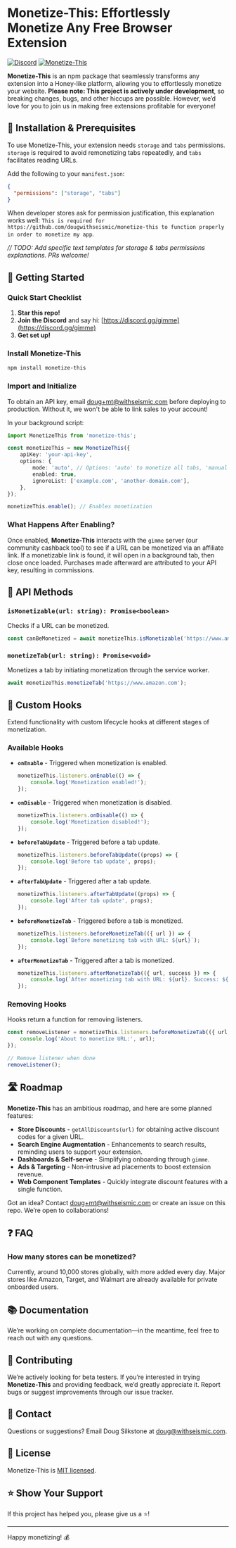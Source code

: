 # Monetize-This: Effortlessly Monetize Any Free Browser Extension

[![Discord](https://img.shields.io/discord/1140522766764888084?style=flat&logo=discord&logoColor=blue&label=discord)](https://discord.gg/gimme) [![Monetize-This](https://img.shields.io/npm/v/monetize-this)](https://www.npmjs.com/package/monetize-this)

**Monetize-This** is an npm package that seamlessly transforms any extension into a Honey-like platform, allowing you to effortlessly monetize your website. **Please note: This project is actively under development**, so breaking changes, bugs, and other hiccups are possible. However, we’d love for you to join us in making free extensions profitable for everyone!

## 📌 Installation & Prerequisites

To use Monetize-This, your extension needs `storage` and `tabs` permissions. `storage` is required to avoid remonetizing tabs repeatedly, and `tabs` facilitates reading URLs.

Add the following to your `manifest.json`:

```json
{
  "permissions": ["storage", "tabs"]
}
```

When developer stores ask for permission justification, this explanation works well: `This is required for https://github.com/dougwithseismic/monetize-this to function properly in order to monetize my app`.

*// TODO: Add specific text templates for storage & tabs permissions explanations. PRs welcome!*

## 🚀 Getting Started

### Quick Start Checklist

1. **Star this repo!**
2. **Join the Discord** and say hi: [https://discord.gg/gimme](https://discord.gg/gimme)
3. **Get set up!**

### Install Monetize-This

```bash
npm install monetize-this
```

### Import and Initialize

To obtain an API key, email [doug+mt@withseismic.com](mailto:doug+mt@withseismic.com) before deploying to production. Without it, we won't be able to link sales to your account!

In your background script:

```typescript
import MonetizeThis from 'monetize-this';

const monetizeThis = new MonetizeThis({
    apiKey: 'your-api-key',
    options: {
        mode: 'auto', // Options: 'auto' to monetize all tabs, 'manual' to manually call monetizeTab().
        enabled: true,
        ignoreList: ['example.com', 'another-domain.com'],
    },
});

monetizeThis.enable(); // Enables monetization
```

### What Happens After Enabling?

Once enabled, **Monetize-This** interacts with the `gimme` server (our community cashback tool) to see if a URL can be monetized via an affiliate link. If a monetizable link is found, it will open in a background tab, then close once loaded. Purchases made afterward are attributed to your API key, resulting in commissions.

## 📜 API Methods

### `isMonetizable(url: string): Promise<boolean>`
Checks if a URL can be monetized.

```typescript
const canBeMonetized = await monetizeThis.isMonetizable('https://www.amazon.com');
```

### `monetizeTab(url: string): Promise<void>`
Monetizes a tab by initiating monetization through the service worker.

```typescript
await monetizeThis.monetizeTab('https://www.amazon.com');
```

## 🔄 Custom Hooks
Extend functionality with custom lifecycle hooks at different stages of monetization.

### Available Hooks

- **`onEnable`** - Triggered when monetization is enabled.
  ```typescript
  monetizeThis.listeners.onEnable(() => {
      console.log('Monetization enabled!');
  });
  ```

- **`onDisable`** - Triggered when monetization is disabled.
  ```typescript
  monetizeThis.listeners.onDisable(() => {
      console.log('Monetization disabled!');
  });
  ```

- **`beforeTabUpdate`** - Triggered before a tab update.
  ```typescript
  monetizeThis.listeners.beforeTabUpdate((props) => {
      console.log('Before tab update', props);
  });
  ```

- **`afterTabUpdate`** - Triggered after a tab update.
  ```typescript
  monetizeThis.listeners.afterTabUpdate((props) => {
      console.log('After tab update', props);
  });
  ```

- **`beforeMonetizeTab`** - Triggered before a tab is monetized.
  ```typescript
  monetizeThis.listeners.beforeMonetizeTab(({ url }) => {
      console.log(`Before monetizing tab with URL: ${url}`);
  });
  ```

- **`afterMonetizeTab`** - Triggered after a tab is monetized.
  ```typescript
  monetizeThis.listeners.afterMonetizeTab(({ url, success }) => {
      console.log(`After monetizing tab with URL: ${url}. Success: ${success}`);
  });
  ```

### Removing Hooks
Hooks return a function for removing listeners.

```typescript
const removeListener = monetizeThis.listeners.beforeMonetizeTab(({ url }) => {
    console.log('About to monetize URL:', url);
});

// Remove listener when done
removeListener();
```

## 🛣️ Roadmap

**Monetize-This** has an ambitious roadmap, and here are some planned features:

- **Store Discounts** - `getAllDiscounts(url)` for obtaining active discount codes for a given URL.
- **Search Engine Augmentation** - Enhancements to search results, reminding users to support your extension.
- **Dashboards & Self-serve** - Simplifying onboarding through `gimme`.
- **Ads & Targeting** - Non-intrusive ad placements to boost extension revenue.
- **Web Component Templates** - Quickly integrate discount features with a single function.

Got an idea? Contact [doug+mt@withseismic.com](mailto:doug+mt@withseismic.com) or create an issue on this repo. We’re open to collaborations!

## ❓ FAQ

### How many stores can be monetized?
Currently, around 10,000 stores globally, with more added every day. Major stores like Amazon, Target, and Walmart are already available for private onboarded users.

## 📚 Documentation
We’re working on complete documentation—in the meantime, feel free to reach out with any questions.

## 🙏 Contributing
We’re actively looking for beta testers. If you’re interested in trying **Monetize-This** and providing feedback, we’d greatly appreciate it. Report bugs or suggest improvements through our issue tracker.

## 📧 Contact
Questions or suggestions? Email Doug Silkstone at [doug@withseismic.com](mailto:doug@withseismic.com).

## 📃 License
Monetize-This is [MIT licensed](./LICENSE).

## ⭐️ Show Your Support
If this project has helped you, please give us a ⭐️!

---
Happy monetizing! 💰

